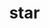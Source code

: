 ---
title: "star"
layout: cache
categories: [package, develop]
meta: {"versions": ["2.7.11a", "2.7.11b"], "compilers": ["gcc@=7.3.1"], "oss": ["amzn2"], "platforms": ["linux"], "targets": ["aarch64", "neoverse_n1", "x86_64_v3"], "stacks": ["aws-isc", "aws-isc-aarch64", "root"], "num_specs": 9, "num_specs_by_stack": {"root": 9, "aws-isc-aarch64": 6, "aws-isc": 3}}
spec_details: [{"hash": "zkxpulszyrezwnrb6ttldvyhqrlm7rsc", "compiler": "gcc@=7.3.1", "versions": ["2.7.11b"], "os": "amzn2", "platform": "linux", "target": "aarch64", "variants": ["build_system=makefile"], "stacks": ["root", "aws-isc-aarch64"], "size": "-", "tarball": "https://binaries.spack.io/develop/build_cache/linux-amzn2-aarch64/gcc-7.3.1/star-2.7.11b/linux-amzn2-aarch64-gcc-7.3.1-star-2.7.11b-zkxpulszyrezwnrb6ttldvyhqrlm7rsc.spack"}, {"hash": "tgmoql3degxwb7kbgjcwakyuo2j662kd", "compiler": "gcc@=7.3.1", "versions": ["2.7.11b"], "os": "amzn2", "platform": "linux", "target": "aarch64", "variants": ["build_system=makefile"], "stacks": ["root", "aws-isc-aarch64"], "size": "-", "tarball": "https://binaries.spack.io/develop/build_cache/linux-amzn2-aarch64/gcc-7.3.1/star-2.7.11b/linux-amzn2-aarch64-gcc-7.3.1-star-2.7.11b-tgmoql3degxwb7kbgjcwakyuo2j662kd.spack"}, {"hash": "ah6vfcvqy4vyt56dddohu7z7l5iwvmgs", "compiler": "gcc@=7.3.1", "versions": ["2.7.11a"], "os": "amzn2", "platform": "linux", "target": "aarch64", "variants": ["build_system=makefile"], "stacks": ["root", "aws-isc-aarch64"], "size": "-", "tarball": "https://binaries.spack.io/develop/build_cache/linux-amzn2-aarch64/gcc-7.3.1/star-2.7.11a/linux-amzn2-aarch64-gcc-7.3.1-star-2.7.11a-ah6vfcvqy4vyt56dddohu7z7l5iwvmgs.spack"}, {"hash": "mpzsqdtglomwokzxsalbuunqdiiytf37", "compiler": "gcc@=7.3.1", "versions": ["2.7.11b"], "os": "amzn2", "platform": "linux", "target": "neoverse_n1", "variants": ["build_system=makefile"], "stacks": ["root", "aws-isc-aarch64"], "size": "-", "tarball": "https://binaries.spack.io/develop/build_cache/linux-amzn2-neoverse_n1/gcc-7.3.1/star-2.7.11b/linux-amzn2-neoverse_n1-gcc-7.3.1-star-2.7.11b-mpzsqdtglomwokzxsalbuunqdiiytf37.spack"}, {"hash": "2er2xlfn4omnpkuq7r7w2s7xva7qcppv", "compiler": "gcc@=7.3.1", "versions": ["2.7.11a"], "os": "amzn2", "platform": "linux", "target": "neoverse_n1", "variants": ["build_system=makefile"], "stacks": ["root", "aws-isc-aarch64"], "size": "-", "tarball": "https://binaries.spack.io/develop/build_cache/linux-amzn2-neoverse_n1/gcc-7.3.1/star-2.7.11a/linux-amzn2-neoverse_n1-gcc-7.3.1-star-2.7.11a-2er2xlfn4omnpkuq7r7w2s7xva7qcppv.spack"}, {"hash": "kpzfcvkkhywevoou7ekclbzxvamxcqpi", "compiler": "gcc@=7.3.1", "versions": ["2.7.11b"], "os": "amzn2", "platform": "linux", "target": "neoverse_n1", "variants": ["build_system=makefile"], "stacks": ["root", "aws-isc-aarch64"], "size": "-", "tarball": "https://binaries.spack.io/develop/build_cache/linux-amzn2-neoverse_n1/gcc-7.3.1/star-2.7.11b/linux-amzn2-neoverse_n1-gcc-7.3.1-star-2.7.11b-kpzfcvkkhywevoou7ekclbzxvamxcqpi.spack"}, {"hash": "byrbczazyykmbnm5f2hwlcucfkqziv4i", "compiler": "gcc@=7.3.1", "versions": ["2.7.11a"], "os": "amzn2", "platform": "linux", "target": "x86_64_v3", "variants": ["build_system=makefile"], "stacks": ["root", "aws-isc"], "size": "-", "tarball": "https://binaries.spack.io/develop/build_cache/linux-amzn2-x86_64_v3/gcc-7.3.1/star-2.7.11a/linux-amzn2-x86_64_v3-gcc-7.3.1-star-2.7.11a-byrbczazyykmbnm5f2hwlcucfkqziv4i.spack"}, {"hash": "miaaresls2nhlawm4crgapwdwzqfkxm3", "compiler": "gcc@=7.3.1", "versions": ["2.7.11b"], "os": "amzn2", "platform": "linux", "target": "x86_64_v3", "variants": ["build_system=makefile"], "stacks": ["root", "aws-isc"], "size": "-", "tarball": "https://binaries.spack.io/develop/build_cache/linux-amzn2-x86_64_v3/gcc-7.3.1/star-2.7.11b/linux-amzn2-x86_64_v3-gcc-7.3.1-star-2.7.11b-miaaresls2nhlawm4crgapwdwzqfkxm3.spack"}, {"hash": "gl2kqwn6jq6y22u36vcushyj7bx63ajx", "compiler": "gcc@=7.3.1", "versions": ["2.7.11b"], "os": "amzn2", "platform": "linux", "target": "x86_64_v3", "variants": ["build_system=makefile"], "stacks": ["root", "aws-isc"], "size": "-", "tarball": "https://binaries.spack.io/develop/build_cache/linux-amzn2-x86_64_v3/gcc-7.3.1/star-2.7.11b/linux-amzn2-x86_64_v3-gcc-7.3.1-star-2.7.11b-gl2kqwn6jq6y22u36vcushyj7bx63ajx.spack"}]
---